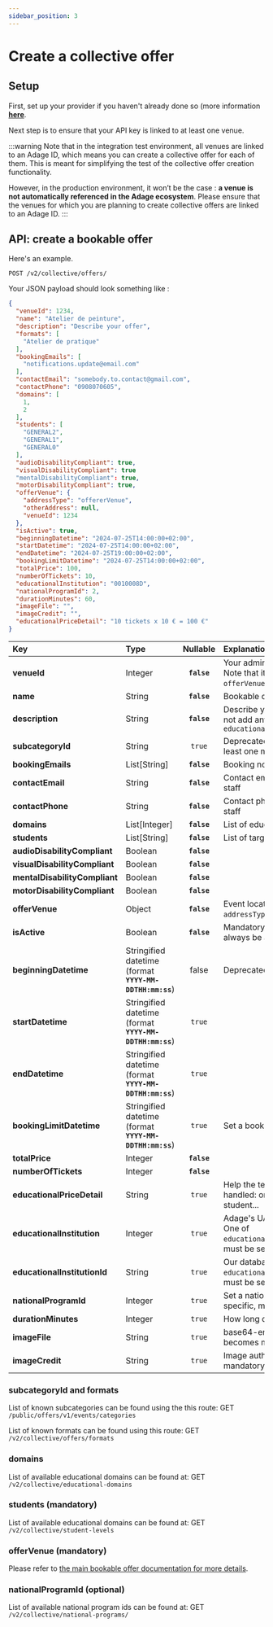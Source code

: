 ```yaml
---
sidebar_position: 3
---
```


# Create a collective offer

## Setup

First, set up your provider if you haven't already done so (more information [**here**](/docs/mandatory-steps/request-a-provider-account#how-to-get-a-provider-account).

Next step is to ensure that your API key is linked to at least one venue.

:::warning
Note that in the integration test environment, all venues are linked to an Adage ID, which means you can create a collective offer for each of them. This is meant for simplifying the test of the collective offer creation functionality. 

However, in the production environment, it won’t be the case : **a venue is not automatically referenced in the Adage ecosystem**. Please ensure that the venues for which you are planning to create collective offers are linked to an Adage ID.
:::

## API: create a bookable offer

Here's an example.

`POST /v2/collective/offers/`

Your JSON payload should look something like :
```json
{
  "venueId": 1234,
  "name": "Atelier de peinture",
  "description": "Describe your offer",
  "formats": [
    "Atelier de pratique"
  ],
  "bookingEmails": [
    "notifications.update@email.com"
  ],
  "contactEmail": "somebody.to.contact@gmail.com",
  "contactPhone": "0908070605",
  "domains": [
    1,
    2
  ],
  "students": [
    "GENERAL2",
    "GENERAL1",
    "GENERAL0"
  ],
  "audioDisabilityCompliant": true,
  "visualDisabilityCompliant": true
  "mentalDisabilityCompliant": true,
  "motorDisabilityCompliant": true,
  "offerVenue": {
    "addressType": "offererVenue",
    "otherAddress": null,
    "venueId": 1234
  },
  "isActive": true,
  "beginningDatetime": "2024-07-25T14:00:00+02:00",
  "startDatetime": "2024-07-25T14:00:00+02:00",
  "endDatetime": "2024-07-25T19:00:00+02:00",
  "bookingLimitDatetime": "2024-07-25T14:00:00+02:00",
  "totalPrice": 100,
  "numberOfTickets": 10,
  "educationalInstitution": "0010008D",
  "nationalProgramId": 2,
  "durationMinutes": 60,
  "imageFile": "",
  "imageCredit": "",
  "educationalPriceDetail": "10 tickets x 10 € = 100 €"
}
```

| Key              | Type | Nullable | Explanation |
| :---------------- | :------ | :----: | :-------- |
| **venueId** | Integer | **`false`** | Your administrative venue that handles the offer. Note that it can also be the event location (see `offerVenue`) |
| **name** | String | **`false`** | Bookable offer name |
| **description** | String | **`false`** | Describe your offer, the educational purpose. Do not add any pricing detail here, see `educationalPriceDetail` |
| **subcategoryId** | String | `true` | Deprecated. Use `formats` but keep in mind that at least one must be set |
| **bookingEmails** | List[String] | **`false`** | Booking notification email addresses |
| **contactEmail** | String | **`false`** | Contact email shown to the teacher/educational staff |
| **contactPhone** | String | **`false`** |  Contact phone shown to the teacher/educational staff |
| **domains** | List[Integer] | **`false`** | List of educational domain (ids) |
| **students** | List[String] | **`false`** | List of target student levels |
| **audioDisabilityCompliant** | Boolean | **`false`** | |
| **visualDisabilityCompliant** | Boolean | **`false`** | |
| **mentalDisabilityCompliant** | Boolean | **`false`** | |
| **motorDisabilityCompliant** | Boolean | **`false`** | |
| **offerVenue** | Object | **`false`** | Event location. All three keys are mandatory: `addressType`, `otherAddress`, `venueId` |
| **isActive** | Boolean | **`false`** | Mandatory but... deprecated. A collective offer will always be active |
| **beginningDatetime** | Stringified datetime (format **`YYYY-MM-DDTHH:mm:ss`**) | false | Deprecated. Start using `startDatetime` |
| **startDatetime** | Stringified datetime (format **`YYYY-MM-DDTHH:mm:ss`**) | `true` | |
| **endDatetime** | Stringified datetime (format **`YYYY-MM-DDTHH:mm:ss`**) | `true` | |
| **bookingLimitDatetime** | Stringified datetime (format **`YYYY-MM-DDTHH:mm:ss`**) | `true` | Set a booking date limit |
| **totalPrice** | Integer | **`false`** | |
| **numberOfTickets** | Integer | **`false`** | |
| **educationalPriceDetail** | String | `true` | Help the teacher/educational staff how tickets are handled: one for the whole group, one per student...|
| **educationalInstitution** | Integer | `true` | Adage's UAI("Unité Administrative Immatriculée"). One of `educationalInstitution`/`educationalInstitutionId` must be set |
| **educationalInstitutionId** | String | `true` | Our database id. One of `educationalInstitution`/`educationalInstitutionId` must be set |
| **nationalProgramId** | Integer | `true` | Set a national program. This is something quite specific, most offer might not be linked to any |
| **durationMinutes** | Integer | `true` | How long does it last? |
| **imageFile** | String | `true` | base64-encodede image. If set, `imageCredit` becomes mandatory|
| **imageCredit** | String | `true` | Image author/owner. If set, `imageFile` becomes mandatory|

### subcategoryId and formats
List of known subcategories can be found using the this route:
GET `/public/offers/v1/events/categories`

List of known formats can be found using this route:
GET `/v2/collective/offers/formats`

### domains
List of available educational domains can be found at:
GET `/v2/collective/educational-domains`

### students (mandatory)
List of available educational domains can be found at:
GET `/v2/collective/student-levels`

### offerVenue (mandatory)
Please refer to [the main bookable offer documentation for more details](/docs/understanding-our-api/resources/collective-offers).

### nationalProgramId (optional)
List of available national program ids can be found at:
GET `/v2/collective/national-programs/`
